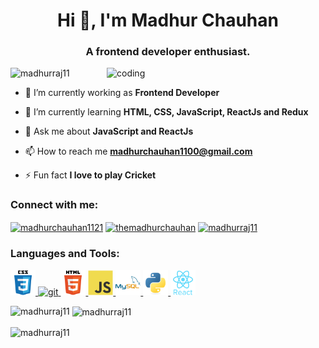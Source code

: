 <h1 align="center">Hi 👋, I'm Madhur Chauhan</h1>
<h3 align="center">A frontend developer enthusiast.</h3>

<img align="right" width="350" alt="coding" src="https://camo.githubusercontent.com/19db51af5f90f1b152bc0b9078f5fe97053955be5074f03f17019c70345bdcdb/68747470733a2f2f6d69726f2e6d656469756d2e636f6d2f6d61782f313336302f302a37513379765349765f7430696f4a2d5a2e676966" />
<p align="left"> <img src="https://komarev.com/ghpvc/?username=madhurraj11&label=Profile%20views&color=0e75b6&style=flat" alt="madhurraj11" /> </p>

- 🔭 I’m currently working as **Frontend Developer**

- 🌱 I’m currently learning **HTML, CSS, JavaScript, ReactJs and Redux**

- 💬 Ask me about **JavaScript and ReactJs**

- 📫 How to reach me **madhurchauhan1100@gmail.com**

- ⚡ Fun fact **I love to play Cricket**

<h3 align="left">Connect with me:</h3>
<p align="left">
<a href="https://linkedin.com/in/madhurchauhan1121" target="blank"><img align="center" src="https://raw.githubusercontent.com/rahuldkjain/github-profile-readme-generator/master/src/images/icons/Social/linked-in-alt.svg" alt="madhurchauhan1121" height="30" width="40" /></a>
<a href="https://instagram.com/themadhurchauhan" target="blank"><img align="center" src="https://raw.githubusercontent.com/rahuldkjain/github-profile-readme-generator/master/src/images/icons/Social/instagram.svg" alt="themadhurchauhan" height="30" width="40" /></a>
<a href="https://www.leetcode.com/madhurraj11" target="blank"><img align="center" src="https://raw.githubusercontent.com/rahuldkjain/github-profile-readme-generator/master/src/images/icons/Social/leet-code.svg" alt="madhurraj11" height="30" width="40" /></a>
</p>

<h3 align="left">Languages and Tools:</h3>
<p align="left"> <a href="https://www.w3schools.com/css/" target="_blank" rel="noreferrer"> <img src="https://raw.githubusercontent.com/devicons/devicon/master/icons/css3/css3-original-wordmark.svg" alt="css3" width="40" height="40"/> </a> <a href="https://git-scm.com/" target="_blank" rel="noreferrer"> <img src="https://www.vectorlogo.zone/logos/git-scm/git-scm-icon.svg" alt="git" width="40" height="40"/> </a> <a href="https://www.w3.org/html/" target="_blank" rel="noreferrer"> <img src="https://raw.githubusercontent.com/devicons/devicon/master/icons/html5/html5-original-wordmark.svg" alt="html5" width="40" height="40"/> </a> <a href="https://developer.mozilla.org/en-US/docs/Web/JavaScript" target="_blank" rel="noreferrer"> <img src="https://raw.githubusercontent.com/devicons/devicon/master/icons/javascript/javascript-original.svg" alt="javascript" width="40" height="40"/> </a> <a href="https://www.mysql.com/" target="_blank" rel="noreferrer"> <img src="https://raw.githubusercontent.com/devicons/devicon/master/icons/mysql/mysql-original-wordmark.svg" alt="mysql" width="40" height="40"/> </a> <a href="https://www.python.org" target="_blank" rel="noreferrer"> <img src="https://raw.githubusercontent.com/devicons/devicon/master/icons/python/python-original.svg" alt="python" width="40" height="40"/> </a> <a href="https://reactjs.org/" target="_blank" rel="noreferrer"> <img src="https://raw.githubusercontent.com/devicons/devicon/master/icons/react/react-original-wordmark.svg" alt="react" width="40" height="40"/> </a> </p>

<p><img align="left" src="https://github-readme-stats.vercel.app/api/top-langs?username=madhurraj11&show_icons=true&locale=en&layout=compact" alt="madhurraj11" /></p>

<p>&nbsp;<img align="center" src="https://github-readme-stats.vercel.app/api?username=madhurraj11&show_icons=true&locale=en" alt="madhurraj11" /></p>

<p><img align="center" src="https://github-readme-streak-stats.herokuapp.com/?user=madhurraj11&" alt="madhurraj11" /></p>
